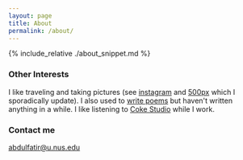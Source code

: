 ```yaml
---
layout: page
title: About
permalink: /about/
---
```

{% include_relative ./about_snippet.md %}

### Other Interests

I like traveling and taking pictures (see [instagram](https://www.instagram.com/solitarypenman/) and [500px](https://500px.com/abdulfatir) which I sporadically update). I also used to [write poems](http://blog.abdulfatir.com/) but haven't written anything in a while. I like listening to [Coke Studio](http://www.cokestudio.com.pk/) while I work.

### Contact me

[abdulfatir@u.nus.edu](mailto:abdulfatir@u.nus.edu)